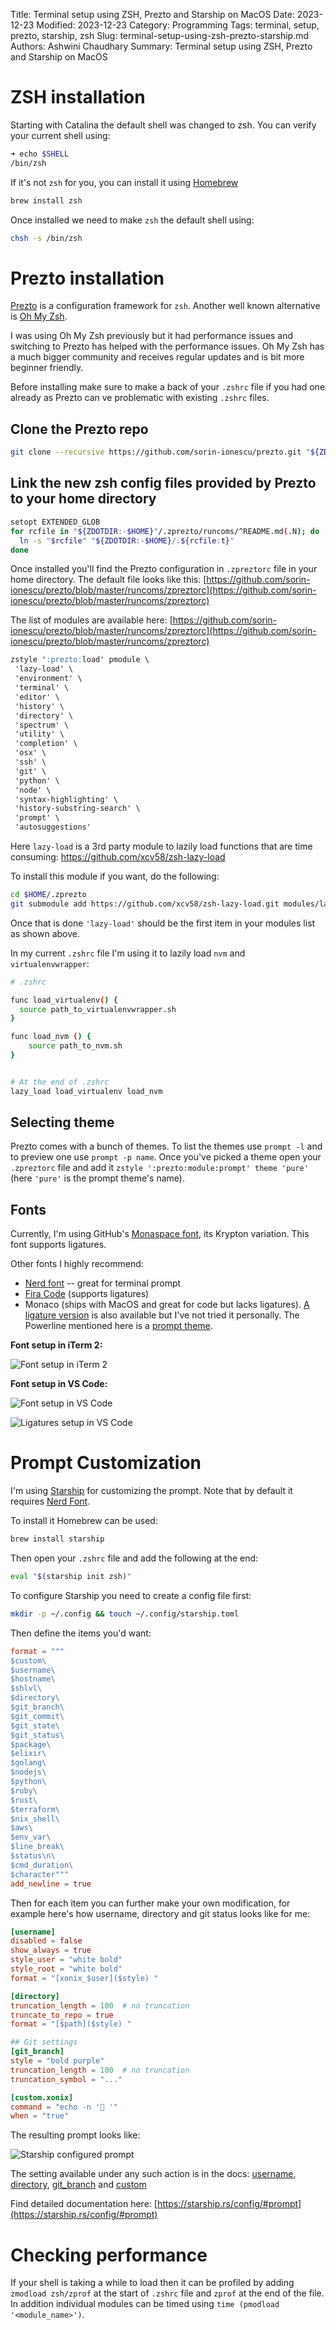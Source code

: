 Title: Terminal setup using ZSH, Prezto and Starship on MacOS
Date: 2023-12-23
Modified: 2023-12-23
Category: Programming
Tags: terminal, setup, prezto, starship, zsh
Slug: terminal-setup-using-zsh-prezto-starship.md
Authors: Ashwini Chaudhary
Summary: Terminal setup using ZSH, Prezto and Starship on MacOS


ZSH installation
===

Starting with Catalina the default shell was changed to zsh. You can verify your current shell using:

```bash
➜ echo $SHELL
/bin/zsh
```

If it's not `zsh` for you, you can install it using [Homebrew](https://brew.sh/)

```bash
brew install zsh
```

Once installed we need to make `zsh` the default shell using:

```bash
chsh -s /bin/zsh
```


Prezto installation
===


[Prezto](https://github.com/sorin-ionescu/prezto) is a configuration framework for `zsh`. Another well known alternative is [Oh My Zsh](https://ohmyz.sh/).

I was using Oh My Zsh previously but it had performance issues and switching to Prezto has helped with the performance issues. Oh My Zsh has a much bigger community and receives regular updates and is bit more beginner friendly.


Before installing make sure to make a back of your `.zshrc` file if you had one already as Prezto can ve problematic with existing `.zshrc` files.

## Clone the Prezto repo

```bash
git clone --recursive https://github.com/sorin-ionescu/prezto.git "${ZDOTDIR:-$HOME}/.zprezto"
```


## Link the new zsh config files provided by Prezto to your home directory

```bash
setopt EXTENDED_GLOB
for rcfile in "${ZDOTDIR:-$HOME}"/.zprezto/runcoms/^README.md(.N); do
  ln -s "$rcfile" "${ZDOTDIR:-$HOME}/.${rcfile:t}"
done
```

Once installed you'll find the Prezto configuration in `.zpreztorc` file in your home directory. The default file looks like this: [https://github.com/sorin-ionescu/prezto/blob/master/runcoms/zpreztorc](https://github.com/sorin-ionescu/prezto/blob/master/runcoms/zpreztorc)


The list of modules are available here: [https://github.com/sorin-ionescu/prezto/blob/master/runcoms/zpreztorc](https://github.com/sorin-ionescu/prezto/blob/master/runcoms/zpreztorc)

```markdown
zstyle ':prezto:load' pmodule \
 'lazy-load' \
 'environment' \
 'terminal' \
 'editor' \
 'history' \
 'directory' \
 'spectrum' \
 'utility' \
 'completion' \
 'osx' \
 'ssh' \
 'git' \
 'python' \
 'node' \
 'syntax-highlighting' \
 'history-substring-search' \
 'prompt' \
 'autosuggestions'
```

Here `lazy-load` is a 3rd party module to lazily load functions that are time consuming: https://github.com/xcv58/zsh-lazy-load

To install this module if you want, do the following:

```bash
cd $HOME/.zprezto
git submodule add https://github.com/xcv58/zsh-lazy-load.git modules/lazy-load
```

Once that is done `'lazy-load'` should be the first item in your modules list as shown above.

In my current `.zshrc` file I'm using it to lazily load `nvm` and `virtualenvwrapper`:

```bash
# .zshrc

func load_virtualenv() {
  source path_to_virtualenvwrapper.sh
}

func load_nvm () {
    source path_to_nvm.sh
}


# At the end of .zshrc
lazy_load load_virtualenv load_nvm
```

## Selecting theme

Prezto comes with a bunch of themes. To list the themes use `prompt -l` and to preview one use `prompt -p name`. Once you've picked a theme open your `.zpreztorc` file and add it  `zstyle ':prezto:module:prompt' theme 'pure'` (here `'pure'` is the prompt theme's name).


## Fonts

Currently, I'm using GitHub's [Monaspace font](https://github.com/githubnext/monaspace#monaspace), its Krypton variation. This font supports ligatures.

Other fonts I highly recommend:

- [Nerd font](https://www.nerdfonts.com/font-downloads) -- great for terminal prompt
- [Fira Code](https://github.com/tonsky/FiraCode) (supports ligatures)
- Monaco (ships with MacOS and great for code but lacks ligatures). [A ligature version](https://github.com/GianCastle/FiraMonaco) is also available but I've not tried it personally. The Powerline mentioned here is a [prompt theme](https://github.com/davidjrice/prezto_powerline).


**Font setup in iTerm 2:**

![Font setup in iTerm 2](https://i.imgur.com/E5t5mPe.png)

**Font setup in VS Code:**

![Font setup in VS Code](https://i.imgur.com/bvNgNz0.png)

![Ligatures setup in VS Code](https://i.imgur.com/ausDfmG.png)



Prompt Customization
===

I'm using [Starship](https://starship.rs/) for customizing the prompt. Note that by default it requires [Nerd Font](https://www.nerdfonts.com/font-downloads).

To install it Homebrew can be used:

```bash
brew install starship
```

Then open your `.zshrc` file and add the following at the end:

```bash
eval "$(starship init zsh)"
```

To configure Starship you need to create a config file first:

```bash
mkdir -p ~/.config && touch ~/.config/starship.toml
```

Then define the items you'd want:

```toml
format = """
$custom\
$username\
$hostname\
$shlvl\
$directory\
$git_branch\
$git_commit\
$git_state\
$git_status\
$package\
$elixir\
$golang\
$nodejs\
$python\
$ruby\
$rust\
$terraform\
$nix_shell\
$aws\
$env_var\
$line_break\
$status\n\
$cmd_duration\
$character"""
add_newline = true
```

Then for each item you can further make your own modification, for example here's how username, directory and git status looks like for me:

```toml
[username]
disabled = false
show_always = true
style_user = "white bold"
style_root = "white bold"
format = "[xonix_$user]($style) "

[directory]
truncation_length = 100  # no truncation
truncate_to_repo = true
format = "[$path]($style) "

## Git settings
[git_branch]
style = "bold purple"
truncation_length = 100  # no truncation
truncation_symbol = "..."

[custom.xonix]
command = "echo -n '🍺 '"
when = "true"
```

The resulting prompt looks like:

![Starship configured prompt](https://i.imgur.com/Y9VQ4SW.png)

The setting available under any such action is in the docs: [username](https://starship.rs/config/#username), [directory](https://starship.rs/config/#directory), [git_branch](https://starship.rs/config/#git_branch) and [custom](https://starship.rs/config/#custom-commands)


Find detailed documentation here: [https://starship.rs/config/#prompt](https://starship.rs/config/#prompt)


Checking performance
===

If your shell is taking a while to load then it can be profiled by adding `zmodload zsh/zprof` at the start of `.zshrc` file and `zprof` at the end of the file. In addition individual modules can be timed using `time (pmodload '<module_name>')`.
